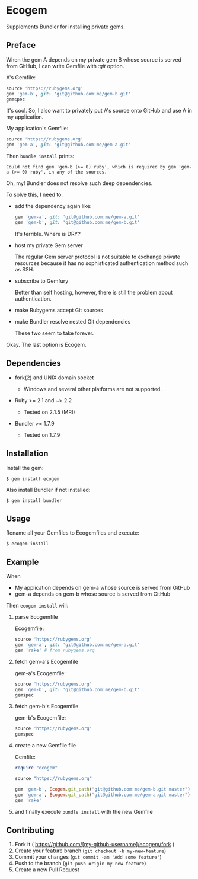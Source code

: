 # Ecogem

Supplements Bundler for installing private gems.

## Preface

When the gem A depends on my private gem B whose source is served from GitHub, I can write Gemfile with _:git_ option.

A's Gemfile:

```ruby
source 'https://rubygems.org'
gem 'gem-b', git: 'git@github.com:me/gem-b.git'
gemspec
```

It's cool. So, I also want to privately put A's source onto GitHub and use A in my application.

My application's Gemfile:

```ruby
source 'https://rubygems.org'
gem 'gem-a', git: 'git@github.com:me/gem-a.git'
```

Then `bundle install` prints:

    Could not find gem 'gem-b (>= 0) ruby', which is required by gem 'gem-a (>= 0) ruby', in any of the sources.

Oh, my! Bundler does not resolve such deep dependencies.

To solve this, I need to:

* add the dependency again like:

    ```ruby
    gem 'gem-a', git: 'git@github.com:me/gem-a.git'
    gem 'gem-b', git: 'git@github.com:me/gem-b.git'
    ```

    It's terrible. Where is DRY?

* host my private Gem server

    The regular Gem server protocol is not suitable to exchange private resources because it has no sophisticated authentication method such as SSH.

* subscribe to Gemfury

    Better than self hosting, however, there is still the problem about authentication.

* make Rubygems accept Git sources

* make Bundler resolve nested Git dependencies

    These two seem to take forever.

Okay. The last option is Ecogem.

## Dependencies

* fork(2) and UNIX domain socket
    * Windows and several other platforms are not supported.

* Ruby >= 2.1 and ~> 2.2
    * Tested on 2.1.5 (MRI)

* Bundler >= 1.7.9
    * Tested on 1.7.9

## Installation

Install the gem:

    $ gem install ecogem

Also install Bundler if not installed:

    $ gem install bundler

## Usage

Rename all your Gemfiles to Ecogemfiles and execute:

    $ ecogem install

## Example

When

* My application depends on gem-a whose source is served from GitHub
* gem-a depends on gem-b whose source is served from GitHub

Then `ecogem install` will:

1. parse Ecogemfile

    Ecogemfile:

    ```ruby
    source 'https://rubygems.org'
    gem 'gem-a', git: 'git@github.com:me/gem-a.git'
    gem 'rake' # from rubygems.org
    ```

1. fetch gem-a's Ecogemfile

    gem-a's Ecogemfile: 

    ```ruby
    source 'https://rubygems.org'
    gem 'gem-b', git: 'git@github.com:me/gem-b.git'
    gemspec
    ```

1. fetch gem-b's Ecogemfile

    gem-b's Ecogemfile:

    ```ruby
    source 'https://rubygems.org'
    gemspec
    ```

1. create a new Gemfile file

    Gemfile:

    ```ruby
    require "ecogem"

    source "https://rubygems.org"

    gem 'gem-b', Ecogem.git_path("git@github.com:me/gem-b.git master")
    gem 'gem-a', Ecogem.git_path("git@github.com:me/gem-a.git master")
    gem 'rake'
    ```

1. and finally execute `bundle install` with the new Gemfile

## Contributing

1. Fork it ( https://github.com/[my-github-username]/ecogem/fork )
2. Create your feature branch (`git checkout -b my-new-feature`)
3. Commit your changes (`git commit -am 'Add some feature'`)
4. Push to the branch (`git push origin my-new-feature`)
5. Create a new Pull Request
